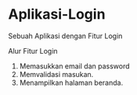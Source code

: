 # Aplikasi-Login
Sebuah Aplikasi dengan Fitur Login

Alur Fitur Login
1. Memasukkan email dan password
2. Memvalidasi masukan.
3. Menampilkan halaman beranda.
